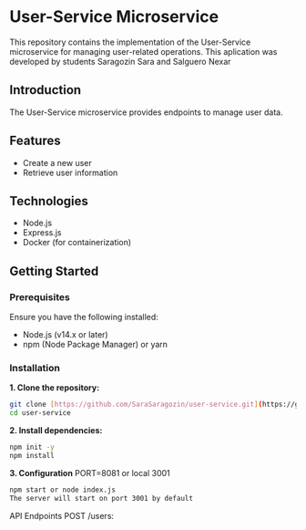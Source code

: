 # User-Service Microservice

This repository contains the implementation of the User-Service microservice for managing user-related operations.
This aplication was developed by students Saragozin Sara and Salguero Nexar

## Introduction

The User-Service microservice provides endpoints to manage user data.
## Features

- Create a new user
- Retrieve user information

## Technologies

- Node.js
- Express.js
- Docker (for containerization)

## Getting Started

### Prerequisites

Ensure you have the following installed:

- Node.js (v14.x or later)
- npm (Node Package Manager) or yarn

### Installation

**1. Clone the repository:**

   ```bash
   git clone [https://github.com/SaraSaragozin/user-service.git](https://github.com/SaraSaragozin/user-service.git)
   cd user-service   
  ```
**2. Install dependencies:** 
  ```bash
npm init -y
npm install
  ```
  
**3. Configuration**
PORT=8081 or local 3001

  ```bash
npm start or node index.js
The server will start on port 3001 by default
  ```
API Endpoints
POST /users: 
